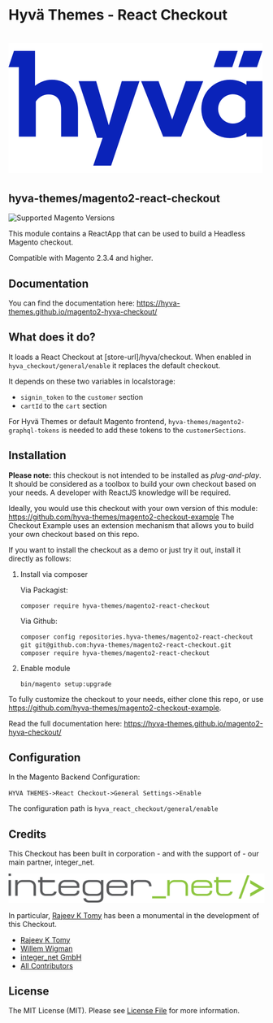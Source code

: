 # Hyvä Themes - React Checkout

# [![Hyvä Themes](./images/logo-hyva.svg)](https://hyva.io/)

## hyva-themes/magento2-react-checkout

![Supported Magento Versions][ico-compatibility]

This module contains a ReactApp that can be used to build a Headless Magento checkout.

Compatible with Magento 2.3.4 and higher.

## Documentation

You can find the documentation here: https://hyva-themes.github.io/magento2-hyva-checkout/

## What does it do?
It loads a React Checkout at [store-url]/hyva/checkout. When enabled in `hyva_checkout/general/enable` it replaces the default checkout.

It depends on these two variables in localstorage:
 - `signin_token` to the `customer` section
 - `cartId` to the `cart` section

For Hyvä Themes or default Magento frontend, `hyva-themes/magento2-graphql-tokens` is needed to add these tokens to the `customerSections`.

## Installation

**Please note:** this checkout is not intended to be installed as *plug-and-play*. It should be considered as a toolbox to build your own checkout based on your needs. A developer with ReactJS knowledge will be required.

Ideally, you would use this checkout with your own version of this module: https://github.com/hyva-themes/magento2-checkout-example
The Checkout Example uses an extension mechanism that allows you to build your own checkout based on this repo.

If you want to install the checkout as a demo or just try it out, install it directly as follows:

1. Install via composer

    Via Packagist:
    ```
    composer require hyva-themes/magento2-react-checkout
    ```
   
    Via Github:
    ```
    composer config repositories.hyva-themes/magento2-react-checkout git git@github.com:hyva-themes/magento2-react-checkout.git
    composer require hyva-themes/magento2-react-checkout
    ```
2. Enable module
    ```
    bin/magento setup:upgrade
    ```
   
To fully customize the checkout to your needs, either clone this repo, or use https://github.com/hyva-themes/magento2-checkout-example.

Read the full documentation here: https://hyva-themes.github.io/magento2-hyva-checkout/

## Configuration

In the Magento Backend Configuration:

`HYVA THEMES->React Checkout->General Settings->Enable`

The configuration path is `hyva_react_checkout/general/enable`

## Credits

This Checkout has been built in corporation - and with the support of - our main partner, integer_net.

[![integer_net GmbH](./images/logo-integernet.png)](https://integer-net.de)

In particular, [Rajeev K Tomy][link-author] has been a monumental in the development of this Checkout.

- [Rajeev K Tomy][link-author]
- [Willem Wigman][link-author2]
- [integer_net GmbH][link-company1]
- [All Contributors][link-contributors]

## License

The MIT License (MIT). Please see [License File](LICENSE.txt) for more information.

[ico-compatibility]: https://img.shields.io/badge/magento-%202.3%20|%202.4-brightgreen.svg?logo=magento&longCache=true&style=flat-square

[link-author]: https://github.com/progammer-rkt
[link-author2]: https://github.com/wigman
[link-company1]: https://integer-net.com
[link-contributors]: ../../contributors
